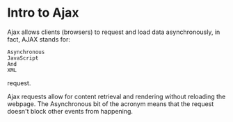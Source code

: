 # Intro to Ajax

Ajax allows clients (browsers) to request and load data asynchronously, in fact, AJAX stands for:
```
Asynchronous
JavaScript
And
XML
```
request.

Ajax requests allow for content retrieval and rendering without reloading the webpage.
The Asynchronous bit of the acronym means that the request doesn't block other events from happening. 
